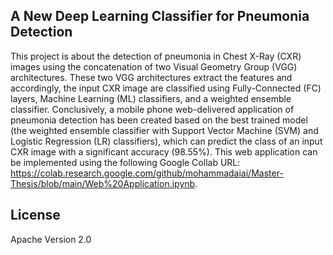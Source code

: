 
## A New Deep Learning Classifier for Pneumonia Detection

This project is about the detection of pneumonia in Chest X-Ray (CXR) images using the concatenation of two Visual Geometry Group (VGG) architectures. These two VGG architectures extract the features and accordingly, the input CXR image are classified using Fully-Connected (FC) layers, Machine Learning (ML) classifiers, and a weighted ensemble classifier. Conclusively, a mobile phone web-delivered application of pneumonia detection has been created based on the best trained model (the weighted ensemble classifier with Support Vector Machine (SVM) and Logistic Regression (LR) classifiers), which can predict the class of an input CXR image with a significant accuracy (98.55%). This web application can be implemented using the following Google Collab URL: https://colab.research.google.com/github/mohammadaiai/Master-Thesis/blob/main/Web%20Application.ipynb.  




## License

Apache Version 2.0
